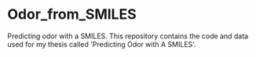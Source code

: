 # Odor_from_SMILES
Predicting odor with a SMILES. This repository contains the code and data used for my thesis called 'Predicting Odor with A SMILES'. 
